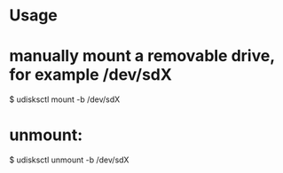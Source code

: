 # Usage

# manually mount a removable drive, for example /dev/sdX
$ udisksctl mount -b /dev/sdX

# unmount:
$ udisksctl unmount -b /dev/sdX

